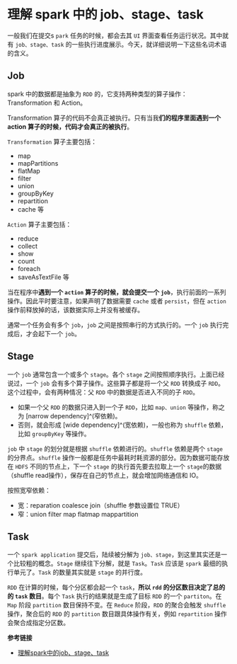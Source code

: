 # 理解 spark 中的 job、stage、task


一般我们在提交s `park` 任务的时候，都会去其 `UI` 界面查看任务运行状况。其中就有 `job、stage、task` 的一些执行进度展示。今天，就详细说明一下这些名词术语的含义。
<!--more-->

## Job

spark 中的数据都是抽象为 `RDD` 的，它支持两种类型的算子操作：Transformation 和 Action。

Transformation 算子的代码不会真正被执行。只有当我**们的程序里面遇到一个 action 算子的时候，代码才会真正的被执行**。

`Transformation` 算子主要包括：

- map
- mapPartitions
- flatMap
- filter
- union
- groupByKey
- repartition
- cache 等

`Action` 算子主要包括：

- reduce
- collect
- show
- count
- foreach
- saveAsTextFile 等

当在程序中**遇到一个 `action` 算子的时候，就会提交一个 `job`**，执行前面的一系列操作。因此平时要注意，如果声明了数据需要 `cache` 或者 `persist`，但在 `action` 操作前释放掉的话，该数据实际上并没有被缓存。

通常一个任务会有多个 `job`，`job` 之间是按照串行的方式执行的。一个 `job` 执行完成后，才会起下一个 `job`。

## Stage

一个 `job` 通常包含一个或多个 `stage`。各个 `stage` 之间按照顺序执行。上面已经说过，一个 `job` 会有多个算子操作。这些算子都是将一个父 `RDD` 转换成子 `RDD`。这个过程中，会有两种情况：父 `RDD` 中的数据是否进入不同的子 `RDD`。

- 如果一个父 `RDD` 的数据只进入到一个子 `RDD`，比如 `map、union` 等操作，称之为 [narrow dependency]^(窄依赖)。
- 否则，就会形成 [wide dependency]^(宽依赖)，一般也称为 `shuffle` 依赖，比如 `groupByKey` 等操作。

`job` 中 `stage` 的划分就是根据 `shuffle` 依赖进行的。`shuffle` 依赖是两个 `stage` 的分界点。`shuffle` 操作一般都是任务中最耗时耗资源的部分。因为数据可能存放在 `HDFS` 不同的节点上，下一个 `stage` 的执行首先要去拉取上一个 `stage`的数据（shuffle read操作），保存在自己的节点上，就会增加网络通信和 IO。

按照宽窄依赖：

- 宽：reparation coalesce join（shuffle 参数设置位 TRUE）
- 窄：union filter map flatmap  mappartition

## Task

一个 `spark application` 提交后，陆续被分解为 `job、stage`，到这里其实还是一个比较粗的概念。`Stage` 继续往下分解，就是 `Task`。`Task` 应该是 `spark` 最细的执行单元了。`Task` 的数量其实就是 `stage` 的并行度。

`RDD` 在计算的时候，每个分区都会起一个 `task`，**所以 `rdd` 的分区数目决定了总的的 `task` 数目**。每个 `Task` 执行的结果就是生成了目标 `RDD` 的一个 `partiton`。在 `Map` 阶段 `partition` 数目保持不变。在 `Reduce` 阶段，`RDD` 的聚合会触发 `shuffle` 操作，聚合后的 `RDD` 的 `partition` 数目跟具体操作有关，例如 `repartition` 操作会聚合成指定分区数。

**参考链接**

- [理解spark中的job、stage、task](https://blog.csdn.net/a772304419/article/details/117754951)

